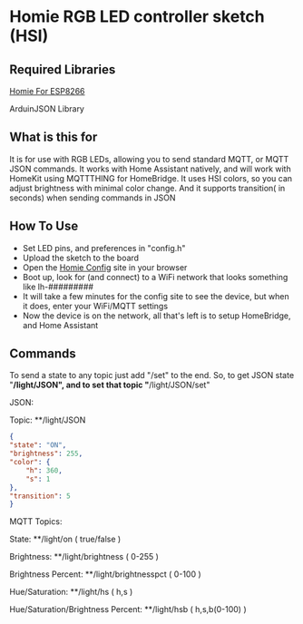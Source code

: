 # Homie RGB LED controller sketch (HSI)

## Required Libraries
[Homie For ESP8266](http://marvinroger.github.io/homie-esp8266/)

ArduinJSON Library

## What is this for
It is for use with RGB LEDs, allowing you to send standard MQTT, or MQTT JSON commands. It works with Home Assistant natively, and will work with HomeKit using MQTTTHING for HomeBridge. It uses HSI colors, so you can adjust brightness with minimal color change. And it supports transition( in seconds) when sending commands in JSON

## How To Use
- Set LED pins, and preferences in "config.h"
- Upload the sketch to the board
- Open the [Homie Config](http://marvinroger.github.io/homie-esp8266/configurators/v2/) site in your browser
- Boot up, look for (and connect) to a WiFi network that looks something like lh-#########
- It will take a few minutes for the config site to see the device, but when it does, enter your WiFi/MQTT settings
- Now the device is on the network, all that's left is to setup HomeBridge, and Home Assistant

## Commands
To send a state to any topic just add "/set" to the end.
So, to get JSON state "**/light/JSON", and to set that topic "**/light/JSON/set"

JSON:

Topic: **/light/JSON

```json
{
"state": "ON",
"brightness": 255,
"color": {
	"h": 360,
	"s": 1
},
"transition": 5
}
```

MQTT Topics:

State: **/light/on ( true/false )

Brightness: **/light/brightness ( 0-255 )

Brightness Percent: **/light/brightnesspct ( 0-100 )

Hue/Saturation: **/light/hs ( h,s )

Hue/Saturation/Brightness Percent: **/light/hsb ( h,s,b(0-100) )
